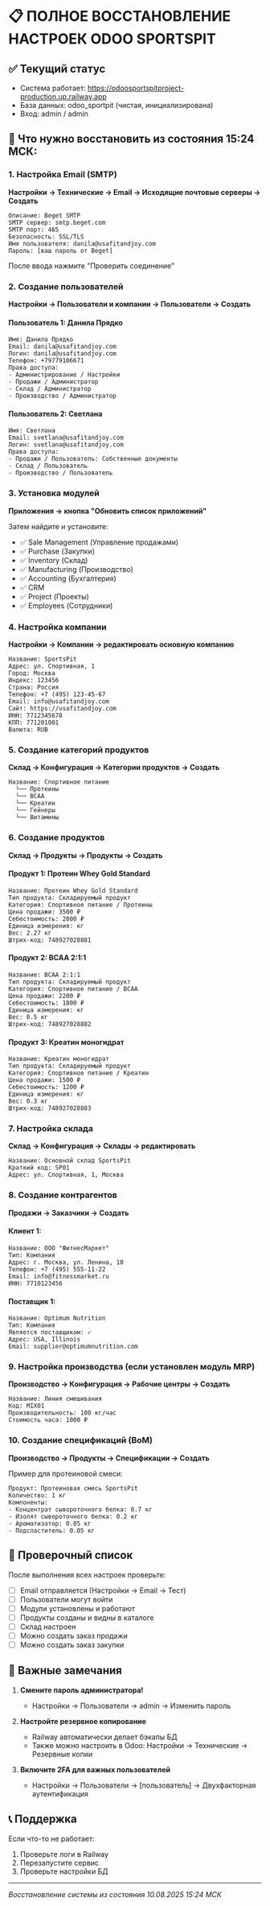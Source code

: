 # 📋 ПОЛНОЕ ВОССТАНОВЛЕНИЕ НАСТРОЕК ODOO SPORTSPIT

## ✅ Текущий статус
- Система работает: https://odoosportspitproject-production.up.railway.app
- База данных: odoo_sportpit (чистая, инициализирована)
- Вход: admin / admin

## 🔄 Что нужно восстановить из состояния 15:24 МСК:

### 1. Настройка Email (SMTP)
**Настройки → Технические → Email → Исходящие почтовые серверы → Создать**

```
Описание: Beget SMTP
SMTP сервер: smtp.beget.com
SMTP порт: 465
Безопасность: SSL/TLS
Имя пользователя: danila@usafitandjoy.com
Пароль: [ваш пароль от Beget]
```

После ввода нажмите "Проверить соединение"

### 2. Создание пользователей
**Настройки → Пользователи и компании → Пользователи → Создать**

#### Пользователь 1: Данила Прядко
```
Имя: Данила Прядко
Email: danila@usafitandjoy.com
Логин: danila@usafitandjoy.com
Телефон: +79779106671
Права доступа:
- Администрирование / Настройки
- Продажи / Администратор
- Склад / Администратор
- Производство / Администратор
```

#### Пользователь 2: Светлана
```
Имя: Светлана
Email: svetlana@usafitandjoy.com
Логин: svetlana@usafitandjoy.com
Права доступа:
- Продажи / Пользователь: Собственные документы
- Склад / Пользователь
- Производство / Пользователь
```

### 3. Установка модулей
**Приложения → кнопка "Обновить список приложений"**

Затем найдите и установите:
- ✅ Sale Management (Управление продажами)
- ✅ Purchase (Закупки)
- ✅ Inventory (Склад)
- ✅ Manufacturing (Производство)
- ✅ Accounting (Бухгалтерия)
- ✅ CRM
- ✅ Project (Проекты)
- ✅ Employees (Сотрудники)

### 4. Настройка компании
**Настройки → Компании → редактировать основную компанию**

```
Название: SportsPit
Адрес: ул. Спортивная, 1
Город: Москва
Индекс: 123456
Страна: Россия
Телефон: +7 (495) 123-45-67
Email: info@usafitandjoy.com
Сайт: https://usafitandjoy.com
ИНН: 7712345678
КПП: 771201001
Валюта: RUB
```

### 5. Создание категорий продуктов
**Склад → Конфигурация → Категории продуктов → Создать**

```
Название: Спортивное питание
  └── Протеины
  └── BCAA
  └── Креатин
  └── Гейнеры
  └── Витамины
```

### 6. Создание продуктов
**Склад → Продукты → Продукты → Создать**

#### Продукт 1: Протеин Whey Gold Standard
```
Название: Протеин Whey Gold Standard
Тип продукта: Складируемый продукт
Категория: Спортивное питание / Протеины
Цена продажи: 3500 ₽
Себестоимость: 2800 ₽
Единица измерения: кг
Вес: 2.27 кг
Штрих-код: 748927028881
```

#### Продукт 2: BCAA 2:1:1
```
Название: BCAA 2:1:1
Тип продукта: Складируемый продукт
Категория: Спортивное питание / BCAA
Цена продажи: 2200 ₽
Себестоимость: 1800 ₽
Единица измерения: кг
Вес: 0.5 кг
Штрих-код: 748927028882
```

#### Продукт 3: Креатин моногидрат
```
Название: Креатин моногидрат
Тип продукта: Складируемый продукт
Категория: Спортивное питание / Креатин
Цена продажи: 1500 ₽
Себестоимость: 1200 ₽
Единица измерения: кг
Вес: 0.3 кг
Штрих-код: 748927028883
```

### 7. Настройка склада
**Склад → Конфигурация → Склады → редактировать**

```
Название: Основной склад SportsPit
Краткий код: SP01
Адрес: ул. Спортивная, 1, Москва
```

### 8. Создание контрагентов
**Продажи → Заказчики → Создать**

#### Клиент 1: 
```
Название: ООО "ФитнесМаркет"
Тип: Компания
Адрес: г. Москва, ул. Ленина, 10
Телефон: +7 (495) 555-11-22
Email: info@fitnessmarket.ru
ИНН: 7710123456
```

#### Поставщик 1:
```
Название: Optimum Nutrition
Тип: Компания
Является поставщиком: ✓
Адрес: USA, Illinois
Email: supplier@optimumnutrition.com
```

### 9. Настройка производства (если установлен модуль MRP)
**Производство → Конфигурация → Рабочие центры → Создать**

```
Название: Линия смешивания
Код: MIX01
Производительность: 100 кг/час
Стоимость часа: 1000 ₽
```

### 10. Создание спецификаций (BoM)
**Производство → Продукты → Спецификации → Создать**

Пример для протеиновой смеси:
```
Продукт: Протеиновая смесь SportsPit
Количество: 1 кг
Компоненты:
- Концентрат сывороточного белка: 0.7 кг
- Изолят сывороточного белка: 0.2 кг
- Ароматизатор: 0.05 кг
- Подсластитель: 0.05 кг
```

## 📝 Проверочный список

После выполнения всех настроек проверьте:
- [ ] Email отправляется (Настройки → Email → Тест)
- [ ] Пользователи могут войти
- [ ] Модули установлены и работают
- [ ] Продукты созданы и видны в каталоге
- [ ] Склад настроен
- [ ] Можно создать заказ продажи
- [ ] Можно создать заказ закупки

## 🚨 Важные замечания

1. **Смените пароль администратора!** 
   - Настройки → Пользователи → admin → Изменить пароль

2. **Настройте резервное копирование**
   - Railway автоматически делает бэкапы БД
   - Также можно настроить в Odoo: Настройки → Технические → Резервные копии

3. **Включите 2FA для важных пользователей**
   - Настройки → Пользователи → [пользователь] → Двухфакторная аутентификация

## 📞 Поддержка

Если что-то не работает:
1. Проверьте логи в Railway
2. Перезапустите сервис
3. Проверьте настройки БД

---
*Восстановление системы из состояния 10.08.2025 15:24 МСК*

